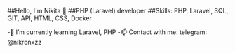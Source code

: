 ##Hello, I`m Nikita 👋
##PHP (Laravel) developer
##Skills: PHP, Laravel, SQL, GIT, API, HTML, CSS, Docker

-🌱 I’m currently learning Laravel, PHP
-📫 Сontact with me: telegram: @nikronxzz


